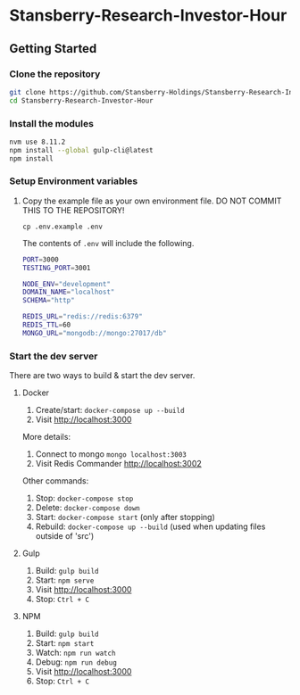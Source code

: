 # Stansberry-Research-Investor-Hour

## Getting Started

### Clone the repository

```bash
git clone https://github.com/Stansberry-Holdings/Stansberry-Research-Investor-Hour.git
cd Stansberry-Research-Investor-Hour
```

### Install the modules

```bash
nvm use 8.11.2
npm install --global gulp-cli@latest
npm install
```

### Setup Environment variables

1. Copy the example file as your own environment file. DO NOT COMMIT THIS TO THE REPOSITORY!

    `cp .env.example .env`

    The contents of `.env` will include the following.

    ```sh
    PORT=3000
    TESTING_PORT=3001

    NODE_ENV="development"
    DOMAIN_NAME="localhost"
    SCHEMA="http"

    REDIS_URL="redis://redis:6379"
    REDIS_TTL=60
    MONGO_URL="mongodb://mongo:27017/db"
    ```

### Start the dev server

There are two ways to build & start the dev server.

1. Docker
    1. Create/start: `docker-compose up --build`
    1. Visit [http://localhost:3000](http://localhost:3000)

    More details:
    1. Connect to mongo `mongo localhost:3003`
    1. Visit Redis Commander [http://localhost:3002](http://localhost:3002)

    Other commands:
    1. Stop: `docker-compose stop`
    1. Delete: `docker-compose down`
    1. Start: `docker-compose start` (only after stopping)
    1. Rebuild: `docker-compose up --build` (used when updating files outside of 'src')

1. Gulp
    1. Build: `gulp build`
    1. Start: `npm serve`
    1. Visit [http://localhost:3000](http://localhost:3000)
    1. Stop: `Ctrl + C`

1. NPM
    1. Build: `gulp build`
    1. Start: `npm start`
    1. Watch: `npm run watch`
    1. Debug: `npm run debug`
    1. Visit [http://localhost:3000](http://localhost:3000)
    1. Stop: `Ctrl + C`
